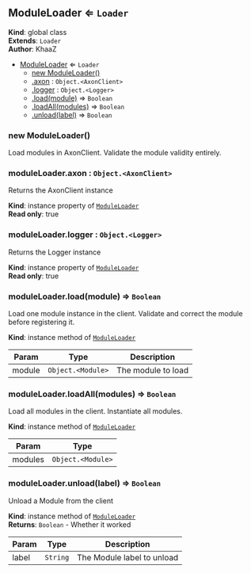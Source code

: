 <a name="ModuleLoader"></a>

## ModuleLoader ⇐ <code>Loader</code>
**Kind**: global class  
**Extends**: <code>Loader</code>  
**Author**: KhaaZ  

* [ModuleLoader](#ModuleLoader) ⇐ <code>Loader</code>
    * [new ModuleLoader()](#new_ModuleLoader_new)
    * [.axon](#ModuleLoader+axon) : <code>Object.&lt;AxonClient&gt;</code>
    * [.logger](#ModuleLoader+logger) : <code>Object.&lt;Logger&gt;</code>
    * [.load(module)](#ModuleLoader+load) ⇒ <code>Boolean</code>
    * [.loadAll(modules)](#ModuleLoader+loadAll) ⇒ <code>Boolean</code>
    * [.unload(label)](#ModuleLoader+unload) ⇒ <code>Boolean</code>

<a name="new_ModuleLoader_new"></a>

### new ModuleLoader()
Load modules in AxonClient.
Validate the module validity entirely.

<a name="ModuleLoader+axon"></a>

### moduleLoader.axon : <code>Object.&lt;AxonClient&gt;</code>
Returns the AxonClient instance

**Kind**: instance property of [<code>ModuleLoader</code>](#ModuleLoader)  
**Read only**: true  
<a name="ModuleLoader+logger"></a>

### moduleLoader.logger : <code>Object.&lt;Logger&gt;</code>
Returns the Logger instance

**Kind**: instance property of [<code>ModuleLoader</code>](#ModuleLoader)  
**Read only**: true  
<a name="ModuleLoader+load"></a>

### moduleLoader.load(module) ⇒ <code>Boolean</code>
Load one module instance in the client.
Validate and correct the module before registering it.

**Kind**: instance method of [<code>ModuleLoader</code>](#ModuleLoader)  

| Param | Type | Description |
| --- | --- | --- |
| module | <code>Object.&lt;Module&gt;</code> | The module to load |

<a name="ModuleLoader+loadAll"></a>

### moduleLoader.loadAll(modules) ⇒ <code>Boolean</code>
Load all modules in the client.
Instantiate all modules.

**Kind**: instance method of [<code>ModuleLoader</code>](#ModuleLoader)  

| Param | Type |
| --- | --- |
| modules | <code>Object.&lt;Module&gt;</code> | 

<a name="ModuleLoader+unload"></a>

### moduleLoader.unload(label) ⇒ <code>Boolean</code>
Unload a Module from the client

**Kind**: instance method of [<code>ModuleLoader</code>](#ModuleLoader)  
**Returns**: <code>Boolean</code> - Whether it worked  

| Param | Type | Description |
| --- | --- | --- |
| label | <code>String</code> | The Module label to unload |

